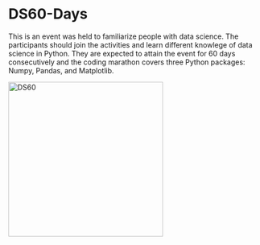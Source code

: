 # DS60-Days
This is an event was held to familiarize people with data science. The participants should join the activities and learn different knowlege of data science in Python. They are expected to attain the event for 60 days consecutively and the coding marathon covers three Python packages: Numpy, Pandas, and Matplotlib.


<img width="307" alt="DS60" src="https://user-images.githubusercontent.com/81861179/114799411-21259d80-9dca-11eb-9a74-d201271fbc57.PNG">
